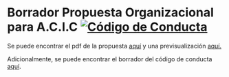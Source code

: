 # Borrador Propuesta Organizacional para A.C.I.C [![Código de Conducta](https://img.shields.io/badge/Contributor%20Covenant-v2.0%20adopted-ff69b4.svg)](conducta.md)
Se puede encontrar el pdf de la propuesta [aquí](https://github.com/agucova/propuesta-acic/raw/master/main.pdf) y una previsualización [aquí.](main.pdf)

Adicionalmente, se puede encontrar el borrador del código de conducta [aquí](conducta.md).

